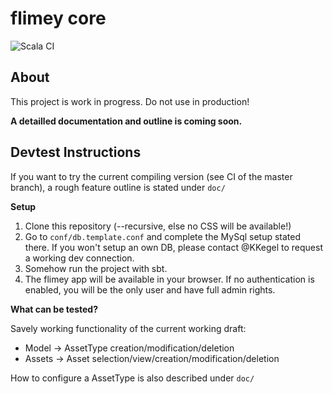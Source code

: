 # flimey core

![Scala CI](https://github.com/flimeyio/flimey-core/workflows/Scala%20CI/badge.svg)

## About

This project is work in progress. Do not use in production! 

**A detailled documentation and outline is coming soon.**

## Devtest Instructions

If you want to try the current compiling version (see CI of the master branch), a rough feature outline is stated under ``doc/``

**Setup**

1.  Clone this repository (--recursive, else no CSS will be available!)
2.  Go to ``conf/db.template.conf`` and complete the MySql setup stated there. If you won't setup an own DB, please contact @KKegel to request a working dev connection.
3.  Somehow run the project with sbt. 
4.  The flimey app will be available in your browser. If no authentication is enabled, you will be the only user and have full admin rights.

**What can be tested?**

Savely working functionality of the current working draft:

* Model -> AssetType creation/modification/deletion
* Assets -> Asset selection/view/creation/modification/deletion

How to configure a AssetType is also described under ``doc/``
